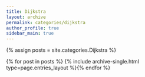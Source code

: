 ```yaml
---
title: Dijkstra
layout: archive
permalink: categories/dijkstra
author_profile: true
sidebar_main: true
---
```




{% assign posts = site.categories.Dijkstra %}

{% for post in posts %} {% include archive-single.html type=page.entries_layout %}{% endfor %}
